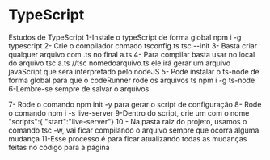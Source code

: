# TypeScript
Estudos de TypeScript
1-Instale o typeScript de forma global
    npm i -g typescript
2- Crie o compilador chmado tsconfig.ts
    tsc --init
3- Basta criar qualquer arquivo com .ts no final
    a.ts
4- Para compilar basta usar no local do arquivo
    tsc a.ts  //tsc nomedoarquivo.ts
    ele irá gerar um arquivo javaScript que sera interpretado pelo nodeJS
5- Pode instalar o ts-node de forma global para que o codeRunner rode os arquivos ts
    npm i -g ts-node
6-Lembre-se sempre de salvar o arquivos

7- Rode o comando npm init -y para gerar o script de configuração
8- Rode o comando npm i -s live-server
9-Dentro do script, crie um com o nome "scripts":{ "start":"live-server"}
10 - Na pasta raiz do projeto, usamos o comando tsc -w, vai ficar compilando o arquivo sempre que ocorra alguma mudança
11-Esse processo é para ficar atualizando todas as mudanças feitas no código para a página

